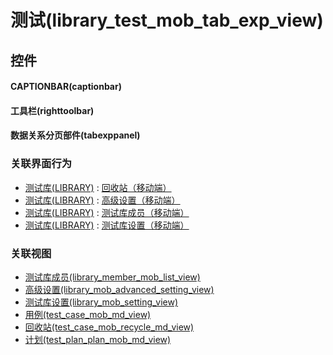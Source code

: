 # 测试(library_test_mob_tab_exp_view)  <!-- {docsify-ignore-all} -->



## 控件
#### CAPTIONBAR(captionbar)
#### 工具栏(righttoolbar)
#### 数据关系分页部件(tabexppanel)


### 关联界面行为
  * [测试库(LIBRARY)](module/TestMgmt/library) : [回收站（移动端）](module/TestMgmt/library#界面行为)
  * [测试库(LIBRARY)](module/TestMgmt/library) : [高级设置（移动端）](module/TestMgmt/library#界面行为)
  * [测试库(LIBRARY)](module/TestMgmt/library) : [测试库成员（移动端）](module/TestMgmt/library#界面行为)
  * [测试库(LIBRARY)](module/TestMgmt/library) : [测试库设置（移动端）](module/TestMgmt/library#界面行为)

### 关联视图
  * [测试库成员(library_member_mob_list_view)](app/view/library_member_mob_list_view)
  * [高级设置(library_mob_advanced_setting_view)](app/view/library_mob_advanced_setting_view)
  * [测试库设置(library_mob_setting_view)](app/view/library_mob_setting_view)
  * [用例(test_case_mob_md_view)](app/view/test_case_mob_md_view)
  * [回收站(test_case_mob_recycle_md_view)](app/view/test_case_mob_recycle_md_view)
  * [计划(test_plan_plan_mob_md_view)](app/view/test_plan_plan_mob_md_view)

<script>
 const { createApp } = Vue
  createApp({
    data() {
      return {

      }
    }
  }).use(ElementPlus).mount('#app')
</script>